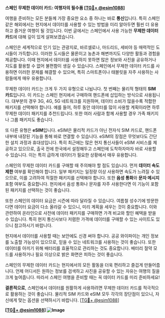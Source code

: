 **스페인 무제한 데이터 카드: 여행자의 필수품 [[TG💪+ @esim1088](https://t.me/s/esim1088)]**

여행을 준비하는 모든 분들께 가장 중요한 요소 중 하나는 바로 **통신**입니다. 특히 스페인 같은 해외에서는 현지에서 데이터를 사용할 수 있는 방법을 미리 알아두면 훨씬 더 유용하고 즐거운 여행이 될 것입니다. 이번 글에서는 스페인에서 사용 가능한 **무제한 데이터 카드**에 대해 깊이 있게 살펴보겠습니다.

스페인은 세계적으로 인기 있는 관광지로, 바르셀로나, 마드리드, 세비야 등 매력적인 도시들이 가득합니다. 이러한 도시들은 물론이고 농촌과 해변까지도 다양한 활동과 경험을 제공합니다. 이때 현지에서 데이터를 사용하지 못하면 많은 정보와 사진을 공유하거나 지도를 활용할 수 없어 불편함이 생길 수 있습니다. 스페인에서 무제한 데이터 카드를 사용하면 이러한 문제를 해결할 수 있으며, 특히 스마트폰이나 태블릿을 자주 사용하는 사람들에게 매우 유용합니다.

무제한 데이터 카드는 크게 두 가지 유형으로 나뉩니다. 첫 번째는 물리적 형태의 **SIM 카드**입니다. 이 카드는 스페인 현지에서 구매하여 핸드폰에 삽입하는 방식으로 사용됩니다. 대부분의 경우 3G, 4G, 5G 네트워크를 지원하며, 데이터 소비가 많을수록 적합한 패키지를 선택해야 합니다. 예를 들어, 하루 동안 데이터를 많이 사용할 계획이라면 하루 무제한 데이터 패키지를 추천드립니다. 또한 여러 사람과 함께 사용할 경우 가족 패키지나 그룹 패키지도 좋습니다.

또 다른 유형은 **eSIM**입니다. eSIM은 물리적 카드가 아닌 전자식 SIM 카드로, 핸드폰 내부에 내장된 기능을 통해 바로 연결할 수 있습니다. eSIM의 장점은 무엇보다도 간단한 설치 과정과 휴대성입니다. 특히 최근에는 많은 현지 통신사들이 eSIM 서비스를 제공하고 있으므로, 출국 전에 한국에서 설정해두고 스페인에 도착하자마자 바로 사용할 수 있습니다. 이는 특히 급하게 데이터가 필요한 상황에서 매우 유용합니다.

스페인의 무제한 데이터 카드를 구매할 때 주의해야 할 점도 있습니다. 먼저 **데이터 속도 제한** 여부를 확인해야 합니다. 일부 패키지는 일정량 이상 사용하면 속도가 느려질 수 있으므로, 이를 고려하여 적절한 패키지를 선택해야 합니다. 또한 **음성 통화**와 **문자 메시지** 포함 여부도 중요합니다. 현지에서 음성 통화나 문자를 자주 사용한다면 이 기능이 포함된 패키지를 선택하는 것이 좋습니다.

또한 스페인의 데이터 요금은 시즌에 따라 달라질 수 있습니다. 여름철 성수기에 방문한다면 데이터 요금이 다소 올라갈 수 있으니, 미리 계획을 세우는 것이 중요합니다. 이와 관련하여 온라인으로 사전에 데이터 패키지를 구매하면 가격 비교와 할인 혜택을 받을 수 있습니다. 특히 현지 통신사보다 저렴한 가격에 데이터를 구매할 수 있는 사이트도 있으니 참고하시기 바랍니다.

현지에서 데이터를 사용할 때는 보안에도 신경 써야 합니다. 공공 와이파이는 개인 정보를 노출할 가능성이 있으므로, 믿을 수 있는 네트워크를 사용하는 것이 좋습니다. 또한 데이터를 아끼기 위해 배터리를 효율적으로 관리하는 것도 중요합니다. 배터리 절약 모드를 사용하거나 필요 이상으로 밝은 화면은 피하는 것이 좋습니다.

스페인의 무제한 데이터 카드는 현지에서의 모든 활동을 더욱 편리하고 즐겁게 만들어줍니다. 언제 어디서든 원하는 정보를 검색하고 사진을 공유할 수 있는 자유는 여행의 질을 크게 높여줍니다. 따라서 스페인 여행을 준비할 때는 꼭 데이터 카드를 미리 준비하세요!

**결론적으로**, 스페인에서 데이터를 원활하게 사용하려면 무제한 데이터 카드를 적극적으로 활용하는 것이 좋습니다. 물리적 SIM 카드와 eSIM 모두 각각의 장단점이 있으니, 자신에게 맞는 옵션을 선택하시기 바랍니다. [[TG💪+ @esim1088](https://t.me/s/esim1088)]

**[[TG💪+ @esim1088](https://t.me/s/esim1088)] ![Image](https://i.postimg.cc/Y0z9fWf4/image.png)**